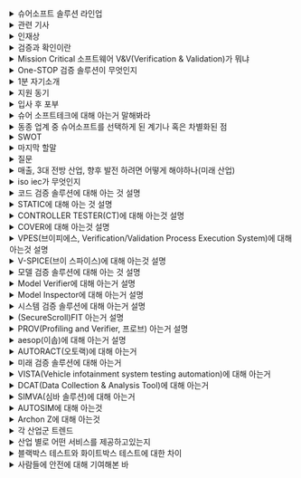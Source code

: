 <details markdown = "1">
<summary>슈어소프트 솔루션 라인업</summary>
크게 EndToEnd V&V 솔루션과 DX 솔루션으로 나뉨<br>
EndToEnd V&V 솔루션에는 코드 검증 솔루션, 모델 검증 솔루션, 시스템 검증 솔루션이 있다.<br>
DX 솔루션에는 미래 기술 검증 솔루션이 있음.<br>
</details>

<details markdown = "1">
<summary>관련 기사</summary>
2023.10.20 : 한국인정기구(KOLAS)로부터 3가지 공인시험기관 인정 규격을 추가 획득<br>
-> 무기체계 소프트웨어 개발 및 관리 메뉴얼에서 SW 취약점 점검, 소스코드 메트릭 점검<br>
<br>
2023.10.12 : 슈어소프트, 우주항공 국방 콘퍼런스 개최, 체세대 SW 기술 방향성 제시<br>
자율주행 무기체계 시험평가 시뮬레이터와 인공지능을 바탕으로 V&V등 가상화 시뮬레이션 발표 진행. 무기체계에 적용 가능한 차량 사이버보안 동향과 항공 우주 소프트웨어를 위한 결함 주입 시험 솔루션 발표.<br>
<br>
2023.08.22 : NGO 에 슈어소프트테크가 대전지역 아동 긴급 의료 셍계비 지원<br>
2023.08.08 : 회장 배현섭(2002년 설립) ai및 빅데이터 모비젠 인수, 차량 빅데이터 사업 본격화<br>
2023.08.20 : 판교 사옥에서 MBD 컨소시엄 3차 기술 워크샵 개최, SDV 가속화를 위해. SDV 신뢰성 기술과 향후 트렌드 공유<br>
2023.04.21 : SDV 전환 가속화를 위한 현대차+기아 외 17사와 SW 개발 MOU 체결<br>
</details>

<details markdown = "1">
<summary>인재상</summary>
리더 : 고객의 안전을 지키는 소프트웨어 및 하드웨어의 개발에 능동적으로 참여하는 인재<br>
챌린저 : 보다 안전한 사회를 만들기 위해 꿈과 열정을 가지고 도전<br>
Cooperator : 고객 및 동료들과 소통하고 배려하는 인재<br>
</details>

<details markdown = "1">
<summary>검증과 확인이란</summary>
검증은 소프트웨어가 명세서에 맞게 구현되었는지 보장하는 것, 확인은 소프트웨어가 고객의 의도에 맞게 구현되었는지 확인하는 것<br>
</details>

<details markdown = "1">
<summary>Mission Critical 소프트웨어 V&V(Verification & Validation)가 뭐냐</summary>
자동차, 국방/우주항공, 의료 등 작은 실수로도 치명적인 결과를 야기할 수 산업을 미션크리티컬(고신뢰 고 위험)산업이라고 하며, 해당 분야에 쓰이는 소프트웨어를 검증하는 사업을 뜻함.<br>
</details>

<details markdown = "1">
<summary>One-STOP 검증 솔루션이 무엇인지</summary>
소프트웨어 설계부터 완성품까지 모든 단계의 검증을 제공하는 서비스입니다.<br>
</details>

<details markdown = "1">
<summary>1분 자기소개</summary>
안녕하십니까. 슈어소프트테크 사업개발 부문 기술 영업 지원자 김욱종입니다.<br>
저는 차별화된 영업전략을 세우기 위해 여러 역량을 길러왔습니다.<br>
첫째 의사소통 능력입니다. 고등학교 시절 상담 도우미 역할을 맡은 경험을 바탕으로 다양한 사람들의 이야기를 경청하고 이를 바탕으로 소통하여 좋은 관계를 유지하고 있습니다.<br>
두번째로 데이터 분석 능력 및 이를 기반으로 한 설득력입니다.<br>
학부 연구생 시절 이산화질소 연구과제 수주를 위해 타 연구실에 비해 산출오차가 적다는 점을 계산하여 강조하였고, 최종적으로 해당 연구과제를 수주하였습니다.<br>
또한 과제 진행 과정에서, 국립환경과학원에서 맡긴 장비의 한계점을 증명하고, 장비 튜닝을 통해서만 산출 오차를 줄일수 있다는 점을 증명하여 추가 예산을 따낸 경험이 있습니다.<br>
마지막으로 CS 지식과 실제 개발 경험입니다. 정보처리기사 자격증 취득과정에서 CS분야에 대한 지식을 쌓았고, 자바 스프링을 기반으로 개발에 참여해 본 경험이 있습니다.<br>
<br>
이러한 저의 역량을 바탕으로 차별화된 영업 전략을 세우고, 보다 안전한 사회를 만들기 위해 노력하는 영업사원이 되겠습니다. 감사합니다.<br>
</details>

<details markdown = "1">
<summary>지원 동기</summary>
저는 기업을 선택할때, 성장 가능성을 가장 중요하게 생각합니다. 슈어소프트테크는 국내 최초로 소프트웨어 검증 기술 개발 및 상용화에 성공한 기업으로, 다양한 미션 크리티컬 산업에서 전문성과 소프트웨어 안전 부문 노하우를 쌓아왔습니다.<br>
AI 빅데이터 검증, MBD 검증, 가상화 및 시뮬레이션 검증 기술 등, 현실에 안주하고 않고 향후 미래 산업에 대한 연구개발에 투자하며 성장하고 있습니다.<br>
이러한 슈어소프트테크에서 저의 소통 및 대인관계 역량, 데이터 분석과 이를 기반으로 한 설득력, SW 개발 경험을 바탕으로 전문적인 기술 영업인이 되고자 지원하게 되었습니다.<br>
</details>

<details markdown = "1">
<summary>입사 후 포부</summary>
입사 후 슈어소프트의 여러 제품들에 대해 빠르게 익히고, 산업 트렌드를 지속적으로 파악하여 새로운 고객분들을 맞이하겠습니다.<br>
그리고 저의 업무 처리 능력과 소통 능력을 바탕으로 팀원분들과 고객분들의 신뢰를 이끌어내겠습니다.<br>
장기적으로 영업팀 내에서 후배분들에게 지식과 경험을 공유하여 그들의 성장을 돕는 멘토가 되고자 합니다.<br>
실무 경험과 함께 얻은 성공과 실패 경험, 협상 과정에서의 소통 노하우를 공유하여 후배분들의 업무 이해도와 전문성을 높이고, 신뢰받는 선배가 되고자합니다.<br>
그리고 저의 경험을 통해 얻은 시장에 대한 통찰력을 바탕으로 다가올 산업의 변화에 대응할 수 있는 영업 전략을 구축하는 주도적인 리더가 되겠습니다.<br>
</details>

<details markdown = "1">
<summary>슈어 소프트테크에 대해 아는거 말해봐라</summary>
슈어소프트테크는 소프트웨어로 더 안전한 세상을 만들고자 하는 비전 아래 국내 최초로 소프트웨어 검증 기술 개발 및 사용화에 성공한 기업입니다.<br>
Mission Critical 산업 분야의 소프트웨어 안전성 검증을 위한 테스트 자동화 도구 및 검증 서비스를 제공하고 있고, 나아가 미래 가치 분야에 대해 사업 영역을 확장해 나가고 있습니다.<br>
그리고 자동차, 국방/우주항공, 원자력 산업을 필두로, 철도, 조선 해양, 의료 분야, 로봇 분야에서의 사업을 다각화 해나가고 있습니다.
슈어소프트에서 제공하고 있는 제품은 크게 EndToEnd V&V 솔루션, Dx 솔루션으로 나뉩니다.<br>
EndtoEnd V&V 솔루션에는 STATIC, COVER, V-SPICE와 같은 코드 검증 솔루션, Model Verifier, Model Inspector와 같은 모델 검증 솔루션, FIT과 AESOP과 같은 시스템 검증 솔루션이 있습니다.<br>
미래 검증 솔루션은 가상화, 시뮬레이션과 같이 발전된 기술을 바탕으로 한 솔루션으로 VISTA, DCAT, SIMVA, AUTOSIM, ARCHON Z이 있습니다.<br>
최근에는 20년간 쌓아온 테스팅 노하우, ai 빅데이터 기업인 모비젠 인수를 바탕으로 기존 자사 솔루션에 ai도입, ai 기반 시스템에 대한 테스팅 기술 개발, sdv의 중요성이 커지는 시장에서 현대 자동차 mbd 컨소시엄 참여, 가상 시뮬레이션이 주목받는 시장에서 현대 오토에버와 제어기 가상화 컨소시엄 참여 등 미래 산업과 관련된 발전을 계속해 나가고 있습니다.<br> 
</details>

<details markdown = "1">
<summary>동종 업계 중 슈어소프트를 선택하게 된 계기나 혹은 차별화된 점</summary>
국내 최초로 미션 크리티컬 분야에서 소프트웨어 검증 기술을 개발하고 상용화.<br>
향후 성장을 위해 지속적으로 노력한다는 점 -> ai 빅데이터 검증, MBD 개발 및 검증 사업, 가상화/시뮬레이션 검증 사업<br>
(경쟁사로는 엠로, 더존비즈온, 안랩 등) -> 국내에는 뚜렷한 경쟁상대가 없음. 해외에는 미국이나 유럽에서 5~6개 경쟁사. 결국 외산 솔루션과 경쟁하고 있음<br>
고객사들이 슈어를 쓰는 이유는 모델/코드/시스템 검증을 한꺼번에 할수있다는 것(글로벌리 경쟁에도 충분함)<br>
</details>

<details markdown = "1">
<summary>SWOT</summary>
S : 성장성이 높은 산업, W : 글로벌 경기에 민감, O : 디지털 전환에 따른 전방 시장 확대, T : 인력 수급 어려움<br>
</details>

<details markdown = "1">
<summary>마지막 할말 </summary>
우선 저에게 좋은 면접 기회를 주시고, 바쁘신 와중에도 긴 시간동안 제 얘기를 들어주시고, 질문해 주신 부분에 대해 너무 감사드립니다.<br>
면접을 준비하고 여러 가지 문서나 영상을 찾아보면서 이 회사에 일하고 싶다는 마음과 간절함이 더욱 커진것 같습니다. 아직 많이 부족하지만, 함께 일할 수 있는 좋은 기회를 주신다면 조금더 노력하고 
최전선에서 개발자분들의 노력을 증명해야 된다는 책임감과 안전한 사회를 만들어 간다는 자부심을 바탕으로 목표 이상의 성과를 내는 영업사원이 될 수 있도록 노력하겠습니다.<br>
감사합니다(꾸벅).<br>
</details>

<details markdown = "1">
<summary>질문</summary>
실제 영업을 진행하실때, 어떤 부분을 중점적으로 생각하시는지에 대해 여쭤보고 싶습니다.<br>
슈어소프트테크가 smr 관련 검증 사업 관련해서 외연을 넓여 나가는 것으로 알고 있는데, 혹시 해당 검증사업에 대해 기존의 슈어소프트테크의 원자력 관련 노하우를 바탕으로 진출하는건지, 아니면 smr에 특화된 새로운 솔루션을 바탕으로 진출하는건지 여쭤보고싶습니다.<br>
AUTOSIM이 자율주행차에 관한 내용이 주를 이루는 것으로 아는데, UAM에도 AUTOSIM 기술을 적용해보실 계획이신지?<br>
</details>

<details markdown = "1">
<summary>매출, 3대 전방 산업, 향후 발전 하려면 어떻게 해야하나(미래 산업)</summary>
코드검증 솔루션이 최고 103억, 시스템 검증 53억, 미래 검증(42억), 모델 검증 20억<br>
3대 전방산업(자동차, 국방 및 항공우주, 원자력), 조선 로봇 등 신규 도메인도 확대<br>
<br>
현재 3대 미래 기술 다음과 같이 추가중(급격하게 커질 수 있는 산업)
-> AI 빅데이터 검증 솔루션, MBD(Model Based Development), 가상화 및 시뮬레이션 검증 기술<br>
1번은 기존 자사 솔루션에 AI를 접목하고, 또한 ai기반 시스템들이 만들어지고 상용화될려면 테스팅이 필수(검증 시장 공략)<br>
모비젠이라는 ai 및 빅데이터 관련 회사 인수 하였고, 사용자 관련 빅데이터 사업을 하던 곳에서 미션 크리티컬 시스템 관련 사업을 확대해갈 예정<br>
<br>
MBD의 경우 sdv 전환에 따른 하드웨어와 소프트웨어가 분리되면서 mbd가속화 될 예정, 현대 자동차 mbd 컨소시엄 참여로 포지션 확보<br>
원래 차는 하드웨어 오리엔티드 느낌임, 근데 이젠 소프트웨어 중심으로 나아감. 이에 여러 차종에서 보편적으로 쓸수있는 플랫폼이 만들어져야함(소나타되고 그랜져 안되고 이러면 안되니까)<br>
보편적 플랫폼을 만들기 위해 하드웨어와 분리된 소프트웨어 개발이 되어야 되고, 이게 잘 되려면 mbd가 잘 되어야 함.<br>
<br>
가상화/시뮬레이션 검증 작업 : 자율주행 고도화를 위해 가상 시뮬레이션 시대가 개막, 현대자동차 가상화 컨소시엄 참여로 포지션 확보<br>
<br>
디지털 트윈 성장세<br>
자율주행 시 가장 큰 문제는 실차 시험을 하기 어려움 (도로 투입해서 여러 사항 만들기가 어렵고 위험함)<br>
이래서 가상환경에서 테스트함, 이러한 기술을 국방/우주/항공 까지 시뮬레이션 기반으로 확대 해갈 예정, 로봇/의료 등 신규 사업등으로 사업 영역 확대<br>
</details>

<details markdown = "1">
<summary>iso iec가 무엇인지</summary>
iso는 서비스의 품질과 안정성을 향상시키고, 특히 국가와 기업간의 교류를 촉진하는데 도움이 되는 국제 표준.<br>
iec는 전기 관련 기술에 대한 국제 표준<br>
</details>

<details markdown = "1">
<summary>코드 검증 솔루션에 대해 아는 것 설명</summary>
슈어 소프트의 핵심 솔루션으로, 정적 분석과 동적 분석을 통해 SW를 전방위로 검증할 수 있게 하는 솔루션입니다.<br>
STATIC, CONTROLLER TESTER, COVER, VPES, V-SPICE 등이 있다.<br>
자동차, 국방, 우주항공, 원자력, 조선 해양, 철도, 의료,로봇 등 거의 전분야에서 사용됨.<br>
<br>
적용 분야 : 자동차의 차량 제어기 단위/통합 테스트, 국방/우주 항공 분야의 무기 체계 신뢰성 시험 수행.<br>
원자력의 경우 원자력 발전소 제어기 CT 수행, 철도의 경우 철도 차량 제어기 및 신호 제어 시스템 검증<br>
<br>
CT(Compliance Testing)은 제어 시슽엠이 엄격한 안전 및 성능 기준을 부합하는지 확인하는 테스트<br>
</details>

<details markdown = "1">
<summary>STATIC에 대해 아는 것 설명</summary>
STATIC은 정적 분석 시간을 단축시키고 결함 관련 수정을 용이하게 해주는 자동화 도구입니다.<br>
도메인 별 코딩 규칙 검사와 사이버 보안에 대한 코딩 규칙 검사를 제공하고, 결함 진행 상황 추적을 통한 관리를 제공하는 것이 주요 기능입니다.<br> 
<br>
꼬리질문1 - 정적 분석과 동적 분석의 차이에 대해 아는가?<br>
정적 분석(검증)은 모델을 실행하지 않고 분석하고 과정입니다. 코드의 복잡도, 표준 준수 여부나 타입 체크 등을 검사합니다(구조적 결함 찾음)<br>
동적 검증은 모델을 실제로 실행하여 검사하는 과정입니다. 테스트 케이스를 실행하여 예상된 결과를 실제 결과가 비교하고, 런타임 오류나 성능 등 실행 중에 발견할 수 있는 문제들을 검사합니다.<br>
<br>
꼬리질문2 - 정적 분석이 왜 중요하냐<br>
완성되지 않은 코드에 대해서도 분석이 가능하기 때문에 동적 테스트보다 이른 시점, 그리고 적은 비용으로 버그를 찾아낼 수 있기 때문입니다.<br>
예를들어 개발 단계에서는 비교적 짧은 동적 테스트를 통해 결과를 신속하게 확인해야 하는 경우가 많기에, 이 과정에서 memory leak과 같은 문제는 감지하기 어렵습니다.<br>
(메모리 누수는 시스템이 실행되는 동안 점진적으로 메모리 소비하면서 발생하고, 짧은 테스트 실행으로는 발견하기 어려움)
하지만 정적 분석을 진행한다면, 코드를 실행하지 않고도 이러한 문제를 초기에 발견함으로서 추후 고 비용이 들수 있는 버그 수정 과정을 예방할 수 있습니다.<br>
<br>
메모리 누수란 프로그램이 메모리를 할당한 후, 필요하지 않게 되었을 때 그 메모리를 올바르게 해제 하지 않아 메모리 공간이 점점 줄어드는 현상.<br>
<br>
꼬리질문3- 동적 분석은 왜 중요하냐<br>
실제 실행을 진행하기에, 정적 분석만으로는 감지할 수 없는 런타임 문제나 예외 상황을 발견할 수 있음.<br>
<br>
</details>

<details markdown = "1">
<summary>CONTROLLER TESTER(CT)에 대해 아는것 설명</summary>
표준(아마 국제 표준임)에서 요구하는 모든 종류의 코드 커버리지 측정이 가능한 단위/통합 테스트 자동화 도구입니다.<br>
테스트 케이스 자동 생성 및 커스터마이징이 가능하고, 구문(줄), 조건(조건문), 결정(조건으로 인해 나온 결과값) 관련 커버리지 뿐만 아니라, MC/DC 또한 측정이 가능합니다.<br>
(회귀 테스트를 위한 테스트 재사용 기능도 제공)<br>
<br>
꼬리질문1 - md/dc(Modified Condition/Decision Coverage")가 무엇인가??<br>
조건 커버리지와 분기(결정이랑 같음) 커버리지를 보완해서 만든 커버리지로, 각 개별 조건식이 다른 개별 조건식에 영향을 받지 않고 전체 조건식에 독립적으로 영향을 주도록 함.<br>
<br>
꼬리질문2 - 코드 커버리지가 무엇인가??<br>
테스트가 소스 코드의 얼마나 많은 부분을 실행했는지 나타내는 지표입니다.<br>
<br>
꼬리질문3 - 회귀 테스트가 무엇인가??<br>
변경된 부분이 기존 기능에 영향을 미치는지 확인하는 테스트입니다.<br>
<br>
꼬리질문 4 - 단위 테스트랑 통합 테스트가 무엇인가?<br>
단위 테스트는 소프트웨어의 가장 작은 단위인 모듈을(하나의 기능, 주로 메서드) 기반으로 테스트하는 것입니다.(주로 화이트 박스, 주로 모킹 사용)<br>
반면 통합 테스트는 여러 모듈이 서로 상호작용하여 정상적으로 동작하는지 확인하는 테스트입니다.<br>
</details>

<details markdown = "1">
<summary>COVER에 대해 아는것 설명</summary>
enterprise, embedded 환경을 모두 지원하는 데이터 기반 테스트 커버리지 측정 도구입니다.<br>
테스트 수행 시 자동으로 커버리지를 측정하여 WEB에서 확인 가능하고, 다양한 개발 환경에 대한 커버리지 측정이 가능합니다.<br>
또한 소스 코드 탐침 최적화 특허를 사용하여 Embedded 장치에 적용이 용이하다는 장점을 가집니다.<br>
<br>
enterprise : 주로 기업에서 사용되는 소프트웨어 지칭<br>
embedded : 특정 기능을 수행하기 위해 하드웨어 내에 내장된 소프트웨어<br>
<br>
소스코드 탐침은 테스트 커버리지 측정이나 프로그램 실행 흐름을 관찰하기 위해 소프트웨어 소스 코드에 추가적인 코드를 삽입하는것을 말합니다.<br>
이러한 탐침을 진행할 시 메모리나 처리 능력이 제한된 임베디드 상황에서는 부담이 될 수 있습니다. 따라서 탐침 최적화를 통해 성능에 미치는 영향을 최소화하여 임베디드 장치에 적용이 용이합니다.<br> 
</details>

<details markdown = "1">
<summary>VPES(브이피에스, Verification/Validation Process Execution System)에 대해 아는것 설명</summary>
SW 신뢰성 시험 프로세스의 전 단계에 대한 시험 결과 모니터링 및 산출물 자동 생성을 지원하는 도구입니다.(한화 에어로 스페이스에서 방산망 관련해서 적용사례)<br>
<br>
참고 -> 전단계(요구사항 명세, 아키텍처 설계, 단위 설계, 구현, 정적검증, 단위 테스트, 통합 테스트, 시스템 테스트) -> 정보처리기사의 V모델 같은 느낌인듯<br>
<br>
Verifciation(검증)은 개발자의 입장에서 개발한 소프트웨어가 명세에 맞게 만들어 졌는지 확인하는 것(정적 테스트 같음), Validation(검사)은 사용자의 입장에서 개발한 소프트웨어가 고객의 요구사항에 맞게 구현되었는지 확인하는 것이다.(동적)<br>
</details>

<details markdown = "1">
<summary>V-SPICE(브이 스파이스)에 대해 아는것 설명</summary>
복잡한 ALM 도구 없이도 A-SPICE 인증을 위한 필수 기능(프로세스 및 문서 관리, 추적성 관리, 리뷰 관리, 일정 관리)을 제공하는 도구입니다.<br>
(32개 프로세스중 VDA scope에 해당하는 16개의 프로세스를 제공함)<br>
추적성 관리를 통해 주요 산출물 간 양방향 trace 커버리지를 제공하고, wbs를 기반으로 리소스 및 일정관리가 가능하다는 것이 주요 기능입니다.<br>
<br>
꼬리질문 1 - A-SPICE(32개)가 무엇이냐?<br>
자동차 소프트웨어 개발에 특화된 국제 표준으로 알고 있습니다.현대자동차는 22년 부터 적용 중<br>
-> 독일 자동차 산업협회에서 16개의 필수 프로세스인 VDA Scope를 선정하여 표준으로 사용됨.<br>
인증 받기 위해 프로세스 및 산출물 관리, 추적성 관리(제일 중요)등이 필요함<br>
<br>
꼬리질문 2 - ALM 무엇이냐?<br>
Application LifeCycle Management의 약자로, 소포트웨어 개발 전 과정을 관리하기 위한 도구를 뜻합니다.<br>
<br>
꼬리질문 3 - wbs(work breakdown structure)가 무엇이냐?<br>
프로젝트를 구성하는 작업을 체계적으로 분해하는데 사용하는 도구<br>
</details>

<details markdown = "1">
<summary>모델 검증 솔루션에 대해 아는 것 설명</summary>
모델 규칙 검사 자동화를 통해 작업 비용을 감소하고, 생산성을 증대시키는 솔루션입니다. 모델 기반의 정적/동적 검증을 통해 품질 지표를 확보하고, SW의 품질 향상을 가능하게 하는 솔루션입니다.<br>
Model Verifier(동적 검증), Model Inspector(정적 검증 프로세스)가 있습니다.<br>
<br>
(참고 : 소프트웨어를 모델링하고 설계하는 맨 앞단에도 검증이 필요하고, 개발하는 과정에서 코드에 대한 검증도 필요, 하드웨어가 탑재된 시스템 레벨에서의 검증 또한 필요)<br>
(여기 해당 되는건 다 MBD 검증 도구)<br>
<br>
차량 제어 시스템 검증, 모델과 소스 코드 간의 Back to Back(일치성 검증)<br>
<br>
꼬리질문 1 - MBD(Model Based Design : 모델 기반 설계)가 뭐냐?(matlab이 이에 해당)<br>
MBD는 모델을 기반으로 소프트웨어를 개발하는 방식을 뜻합니다.기존과 다르게 그림을 그리는 것과 같은 방식으로 개발이 이어짐(자동차, 전기전자, 항공 등에서 사용)<br>
MBD의 경우 개발 과정 초기에 설계한 시스템을 시뮬레이션하고 설계를 검증할 수 있다는 특징을 지니고, 시스템 개발의 모든 단계에서 시험과 검증을 연속적으로 수행하여 중복 구현 비용을 절감할 수 있다는 장점을 가집니다.<br>
<br>
꼬리질문 2 - 모델 검증 필요성<br>
오류를 개발 과정 후반에서 발견할 수록 수정 비용 증가<br>
모델 검증은 코드 레벨에서 검증 비용 줄일 수 있다.<br>
</details>

<details markdown = "1">
<summary>Model Verifier에 대해 아는거 설명</summary>
모델 verifier는 모델 동적 검증 프로세스를 지원하는 도구입니다. 엑셀 형태의 테스트 케이스 편집기를 제공하고, 커버리지 측정및 시각화를 제공합니다.<br>
모델 동적 검증이란 사용자가 제공하는 입력 값을 통해 모델 시뮬레이션에 대한 출력값과 기대 값을 비교하는 것입니다.<br>
</details>

<details markdown = "1">
<summary>Model Inspector에 대해 아는거 설명</summary>
모델 인스펙터는 모델 정적 검증을 지원하는 도구입니다. 표준 모델링 규칙뿐 아니라, 위배 탐색 및 자동 수정을 지원하는 것이 특징입니다.<br>
<br>
모델 정적 검증이란 모델링 규칙 준수 여부, 품질 지표 측정을 의미합니다<br>
</details>

<details markdown = "1">
<summary>시스템 검증 솔루션에 대해 아는거 설명</summary>
다양한 환경에 대해서 기능에 대한 통합적인 시스템 사양 검증을 진행하고, 테스트 수행을 통해 오류를 검증하고 테스트케이스를 작성 및 수정하여 시스템 전반에 걸친 안정성과 품질을 확보하는 솔루션.<br>
(자동차,국방, 우주항공, 원자력 등 다양한 분야에 대해 적용 가능)<br>
FIT, PROV, AESOP, AUTORACT<br>
국방및 항공 분야에서 무기체계의 신뢰성을 검증<br>
차량 제어기 HILS(Hardware in the loop simulation) 시험 운영, 원자력 발전소 제어기 테스트, 
</details>

<details markdown = "1">
<summary>(SecureScroll)FIT 아는거 설명</summary>
인위적인 결함을 발생시켜 제어시스템 정상 동작 여부를 검사하는 결함주입시험 자동화 도구입니다.<br><br>
(최근 항공 우주 SW를 위한 ~~, 지상에서 잘 동작해도 우주 환경에서는 잘 동작하지 않을수 있다. 결함 발생 시 고장 상태로 전이되지 않고 안전 기능이 동작하는지 확인해야함)<br>
(근데 비트 플립과정은 테스트 하기 힘듬(비트플립이란 0이 1로 1이 0으로 잘못 변경되는거), 방사선에 더 많이 노출되어 반도체 장치에 비트 플립이 발생할 수 있음)<br>
런타임 결합 주입이나, 컴파일 타임 결함 주입이 있다. -> 이 둘은 합친 하이브리드 방식을 가능하게 하여 컴파일 타임 결함의 기능을 가능하게 하면서 반복적인 재컴파일 과정 제거<br>
<br>
결함 주입은 인위적인 결함을 주입시킨 후 오류 복구 메커니즘이 정상적으로 동작하는지를 검증하는 시험입니다.<br>
</details>

<details markdown = "1">
<summary>PROV(Profiling and Verifier, 프로브) 아는거 설명</summary>
소프트웨어 안정성을 측정하기 위해 실시간 자원 사용량(CPU, Memory, OS 스케쥴링 등) 및 타이밍 측정뿐 아니라 제약 조건 설정 및 제약 조건 위반 시 스냅샷 그래프를 제공하는 솔루션입니다.<br>
(실시간 시스템에서 중요 : 정해진 시간 안에 정확하게 실행되어야 하기에)<br>
<br>
OS 스케줄링 : 운영체제가 cpu 시간을 프로세스나 스레드에 어떻게 할당할지에 대한 규칙 말함.(라운드 로빈, 우선순위 큐 등)<br>
타이밍 : 특정 작업이 완료데는 데 까지 걸리는 시간으로, 정해진 시간 제약 내에 작업을 정확히 수행하는지 나타냄.<br>
</details>

<details markdown = "1">
<summary>aesop(이솝)에 대해 아는거 설명</summary>
이솝은 ROM 데이터 핸들링을 자동화하여 검증 비용을 절감하고, 데이터 변경점 검사와 차량 사양 검증을 통해 다양한 에러 가능성을 제거하는 도구입니다.<br>
<br>
ROM 데이터는 읽기 전용 장치(Read only Memory)에 기록되는 차량의 데이터를 의미하며 별도의 데이터 관리 과정 필요.<br>
최근 차량 SW 산업의 발전으로 데이터 저장량이 늘어나고, 처리 과정에서 에러 발생이 많아지면서 산업 사고에 대한 위험성 역시 증가<br>
<br>
차량 제어기 : 자동차의 엔진과 관련된 다양한 기능을 컴퓨터화된 제어를 통해 관리(ex: 연료 분사, 점화 타이밍, 배기 가스 제어)<br>
</details>

<details markdown = "1">
<summary>AUTORACT(오토랙)에 대해 아는거</summary>
AUTORACT은 실차 환경에서 네트워크 DB를 기반으로 사용자가 선택한 테스트 방법에 대해 제어기 네트워크 사양 테스트 케이스를 자동으로 생성하고 평가하는 도구입니다.<br>
<br>
(자동차 내부의 전자 장치인 ECU(Electronic Control Unit 상태를 알기 위해선 진단 통신이 필요)<br>
대표적으로 UDS(Unified Diagnostic Services), OBD(On board diagnostics)가 있다.<br>
<br>
UDS는 ISO 표준에 정의되어 있어서 모든 자동차는 OEM이 이 표준을 준수함.<br>
</details>

<details markdown = "1">
<summary>미래 검증 솔루션에 대해 아는거</summary>
가상화, 시뮬레이션, 사이버 보안 등 발전된 기술을 통해 SW의 품질 및 안정성을 확보하고 향상시키는 솔루션입니다.<br>
VISTA, DCAT, SIMVA, AUTOSIM, ARCHON Z가 있다.<br>
<br>
자율주행차 시뮬레이션 테스팅, AVN 시스템 시험 자동화, 제어기 가상화를 통한 검증 자동화, 보안 취약점 점검, 데이터 분석 기반 ADAS(발전된 운전자 보조 시스템, ex : 긴급 제동, 차선 유지, 주차 보조 등, 크루즈 컨트롤(전방과 거리 유지)) 검증<br>  
</details>

<details markdown = "1">
<summary>VISTA(Vehicle infotainment system testing automation)에 대해 아는거</summary>
AVN(Audio,Video, Navigation)단말과 차량 외부 커넥티비티 자동화(블루투스, 안드로이드, 카플레이 등) 테스트를 제공하는 도구입니다.<br>
</details>

<details markdown = "1">
<summary>DCAT(Data Collection & Analysis Tool)에 대해 아는거</summary>
자율 주행차의 다양한 센서나 시스템에서 나오는 데이터를 종합적으로 분석하고 시각화하여, 자율 주행 기능이 안전하고 정확히 작동하는지 검증할 수 있게 도와주는 도구입니다.<br>
최근 chatgpt가 입력된 내용을 기반으로 dcat에서 바로 적용 가능한 스크립트를 생성해주는 기능 추가<br>
</details>

<details markdown = "1">
<summary>SIMVA(심바 솔루션)에 대해 아는거</summary>
자동차 제어 소프트웨어 표준 규약인 AUTOSAR(오토사) 아키텍처를 바탕으로 ECU를 가상화하고, 시뮬레이션 테스트를 통해 SW 생산성과 검증 효율을 개선하는 도구입니다.<br>
<br>
자동차 제어 SW가 동작하는 환경에서 HW 의존성을 제거하기 위해 ECU(Electronic control unit : 자동차에 탑재된 컴퓨터 시스템) 가상화 단게 필요.<br>
SDV(Software defined vehicle)가 무엇인지 : 소프트웨어를 통해 기능들이 활성화된 차량을 뜻함<br>
<br>
MIL, SIL, HIL 시뮬레이션과 실차 수준 월드 모델이 포함된 시뮬레이션 환경 요구<br>
SDV 경우 테스팅과 통합에서 비용이 많이 감소됨, sdv의 다양한 기능은 공격지점을 확장하게 됨<br> 
최근 자동차 산업은 자율주행, 전동화, 커넥티비티, 사이버 보안 등 많은 분야에서 기술 혁신이 이루어짐 -> 소프트웨어에 크게 의존<br>
의존으로 인해 -> 자동차 생산 비용중 sw 비용과 자동차 소프트웨어 복잡도가 증가, 개발 비용 절감 생산성 향상을 위한 대비 필요<br>
<br>
mil(model in the loop) : 물리적인 프로토타입이나 하드웨어 없이 시뮬레이션 환경내에서 모델을 테스트<br>
sils(software in the loop simulation) : 소프트웨어를 pc상에서 실행하고 차량 모델에서 검증을 진행<br>
<br>
HILS(Hardware in the Loop Simulation) : 복잡한 실시간 시스템의 개발 및 시험에 사용되는 기술<br>
실차 환경에서 시험하기엔 한계가 있어 많은 자동차 업체에서는 HILS 검증 수행 -> 하지만 하드웨어 의존적이기에 한계가 있음 -> 이를 위해 가상 제어기와 가상화 검증 환경의 필요성이 대두<br>
</details>

<details markdown = "1">
<summary>AUTOSIM에 대해 아는것</summary>
가상 시뮬레이션 기술을 통해 디지털 트윈 환경을 구성하고, 실제 차량이나 도로 주행 없이 클릭 한번으로 개발한 로직에 대한 검증을 수행하는 자동화 도구입니다.<br>
<br>
디지털 트윈 -> 컴퓨터에 현실 속 사물의 쌍둥이를 만들고, 현실에서 발생할 수 있는 상황을 컴퓨터로 시뮬레이션하여 결과를 미리 예측하는 기술<br>
</details>

<details markdown = "1">
<summary>Archon Z에 대해 아는것</summary>
퍼징 검증을 통해 결함을 검출하고, 검출된 내용을 보완해 주는 사이버 보안 품질 도구<br>
<br>
퍼징 검증 , 예상치 못한 데이터인 퍼즈를 시스템에 입력하여 시스템이 적절하게 처리하지 못하는 경우를 찾아내는 기술<br>
</details>

<details markdown = "1">
<summary>각 산업군 트렌드</summary>
1. 자동차<br>
글로벌 자동차 시장에서 가장 주목할만한 트렌드는 SDV(Software Defined Vehicle)라고 생각합니다.<br>
SDV는 소프트웨어로 하드웨어를 제어하고 관리하는 자동차를 의미합니다.<br>
과거엔 기계공학 중심의 하드웨어가 주를 이뤘던 반면, 현재는 기술 발전과 더불어 소프트웨어 중심으로 변화하고 있고 이에 대한 테스팅의 중요성이 부각되고 있습니다.<br>
<br>
SDV는 크게 OTA(Over the air)업데이트와 통합 ECU, 차량용 소프트웨어 및 클라우드로 구성되는 전자 아키텍처와 모빌리티 및 커넥티비티 서비스를 통합하고 서드 파티 사업자 까지 고려한 서비스 플랫폼으로 구성됩니다.<br>
이러한 SDV 콘셉을 도입함으로써 제조사들은 ECU의 공용화와 소프트웨어 내재화로 개발비를 절감할 수 있고, 전자 아키텍처 기반의 고성능 컴퓨터와 네트워크를 통해 자율 주행 기술을 고도화 하는것이 가능합니다.<br>
또한 OTA 업데이트를 통해 소비자에게는 신규 서비스와 상시적인 차량 성능 향상 효과 제공 가능.<br>
<br>
커넥티비티카 : 클라우드 서버 기반으로 한 네트워크 연결을 통해 이동중 생성하는 데이터를 다양한 연결대상과 실시간 양방향 통신을 하는 차<br>
OTA : 무선 통신 시스템을 통해 SW를 차량에 설치하는 기술(네비게이션 자동 업데이트)<br>
통합 ECU : 전통적으로 자동차는 다양한 기능을 제어하기 위해 여러 ECU(ex: 엔진 제어, 브레이크 시스템, 에어백, 인포텡틴먼트 시스템등 별도로)<br>
-> 이를 통합으로 하여 무게를 줄일 수 있고, 여러 ECU를 테스트하는 것보다 하나의 통합 ECU로 다루는것이 효율적.<br>
<br><br>

2.원자력<br>
기존 슈어소프트테크는 한국형 원자로에 들어가는 제어 소프트웨어 검증에 참여하였음.<br>
국제 유가 오르면서 주목받음(러시아 전쟁 영향이 큰듯)<br>
국내 관련 회사 두산에너빌리티, 현대 건설 등등<br>
<br>
소형 모듈 원자(SMR : Small Modular Reactor)로는 기존 대용량 발전 원자로에 대비되는 개념입니다. 이러한 SMR은 기존 원전보다 안전성이 강화되고 입지와 출력에서 유연성도 갖춰 탄소 감축 대안으로 전 세계적 관심을 받고 있습니다.<br>
<br><br><br>

3.국방/우주항공<br>
기존에는 외산 기술에 많이 의존했으나, 현재 많이 국산화 되면서 자리를 넓혀 나가는중<br>
<br>
인구 감소로 인해 미래 국방은 군 병력 감축에 따른 스마트 무인화 대비가 필요.<br>
미래 전투는 인공지능 드론과 로봇의 무인화 전투가 대세일것<br>
<br>
</details>

<details markdown = "1">
<summary>산업 별로 어떤 서비스를 제공하고있는지</summary>
자동차 : ISO 26262 개발 프로세스 적용 지원, A-SPICE 프로세스 및 가이드 제공, 사이버 보안 평가 제공<br>
-> traceability(추적 가능성 : 개발 전반에 걸쳐 각 요소가 어찌 연결됬는지 추적 가능하도록) 및 Consistency(일관성 : 개발 모든 단계를 거치면서도 일관성을 유지하게끔) 확보를 위한 지원<br>
<br>
국방 : 무기체계 SW 신뢰성 시험에 관련된 End-To-End 서비스 제공(시험 계획 수립, 정적 동적 시험, 실사 지원)<br>
항공 : DO-178 표준을 기준으로 한 서비스 및 컨설팅 제공<br>
원자력 : IEC 60880 표준을 준수하여 원자력 SW에 대한 V&V(Verification & Validation : 개발 전단계 확인 및 검증)서비스 제공, 보안 서비스도 제공<br>
철도 : IEC 62279 표준을 기반으로 한 서비스 및 컨설팅 제공.<br>
이 외에 조선 해양 분야, 의료 분야, 로봇 분야로도 외연 확장중<br>
</details>

<details markdown = "1">
<summary>블랙박스 테스트와 화이트박스 테스트에 대한 차이</summary>
블랙박스 테스트는 내부 로직을 고려하지 않고 동작만을 검사하는 테스트 방식이고(기능 중심, 값이 잘 나오는지), 화이트박스 테스트는 각 내부 로직이 올바르게 작동하는지 검사하는 테스트 방식입니다.<br>
</details>

<details markdown = "1">
<summary>사람들에 안전에 대해 기여해본 바</summary>
길거리 중앙에 주차되어 있는 , 헌혈을 하는거, 
</details>








